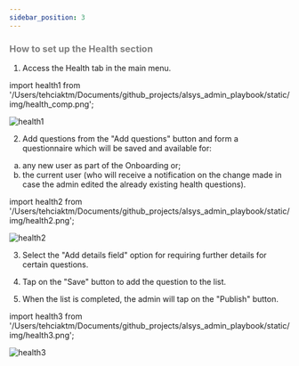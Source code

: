 ```yaml
---
sidebar_position: 3
---
```




### <font color="gray">How to set up the Health section</font>

1. Access the Health tab in the main menu.

import health1 from '/Users/tehciaktm/Documents/github_projects/alsys_admin_playbook/static/img/health_comp.png';

<img src={health1} alt="health1" />

2. Add questions from the "Add questions" button and form a questionnaire which will be saved and available for:

<ol type="a">
    <li>any new user as part of the Onboarding or;</li>
    <li>the current user (who will receive a notification on the change made in case the admin edited the already existing health questions).</li>
</ol>



import health2 from '/Users/tehciaktm/Documents/github_projects/alsys_admin_playbook/static/img/health2.png';

<img src={health2} alt="health2" />

3. Select the "Add details field" option for requiring further details for certain questions.

4. Tap on the "Save" button to add the question to the list.

5. When the list is completed, the admin will tap on the "Publish" button.

import health3 from '/Users/tehciaktm/Documents/github_projects/alsys_admin_playbook/static/img/health3.png';

<img src={health3} alt="health3" />

